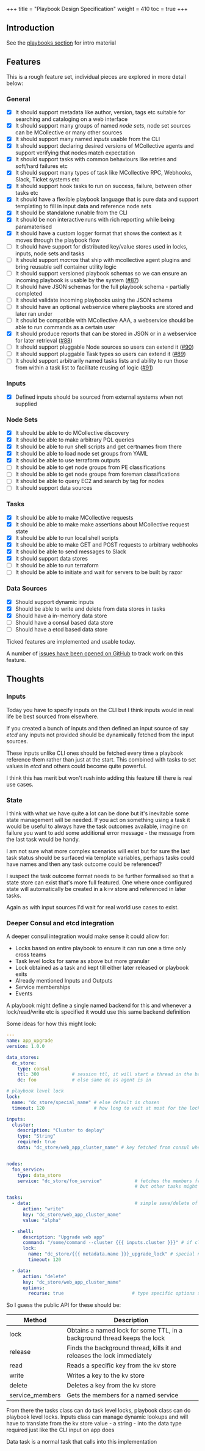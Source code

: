 +++
title = "Playbook Design Specification"
weight = 410
toc = true
+++

## Introduction

See the [playbooks section](/docs/playbooks/) for intro material

## Features

This is a rough feature set, individual pieces are explored in more detail below:

### General

   - [x] It should support metadata like author, version, tags etc suitable for searching and cataloging on a web interface
   - [x] It should support many groups of named *node sets*, node set sources can be MCollective or many other sources
   - [x] It should support many named *inputs* usable from the CLI
   - [x] It should support declaring desired versions of MCollective agents and support verifying that nodes match expectation
   - [x] It should support tasks with common behaviours like retries and soft/hard failures etc
   - [x] It should support many types of task like MCollective RPC, Webhooks, Slack, Ticket systems etc
   - [x] It should support hook tasks to run on success, failure, between other tasks etc
   - [x] It should have a flexible playbook language that is pure data and support templating to fill in input data and reference node sets
   - [x] It should be standalone runable from the CLI
   - [x] It should be non interactive runs with rich reporting while being paramaterised
   - [x] It should have a custom logger format that shows the context as it moves through the playbook flow
   - [ ] It should have support for distributed key/value stores used in locks, inputs, node sets and tasks
   - [ ] It should support *macros* that ship with mcollective agent plugins and bring reusable self container utility logic
   - [ ] It should support versioned playbook schemas so we can ensure an incoming playbook is usable by the system ([#87](https://github.com/ripienaar/mcollective-choria/issues/87))
   - [ ] It should have JSON schemas for the full playbook schema - partially completed
   - [ ] It should validate incoming playbooks using the JSON schema
   - [ ] It should have an optional webservice where playbooks are stored and later ran under
   - [ ] It should be compatible with MCollective AAA, a webservice should be able to run commands as a certain user
   - [x] It should produce reports that can be stored in JSON or in a webservice for later retrieval ([#88](https://github.com/ripienaar/mcollective-choria/issues/88))
   - [ ] It should support pluggable Node sources so users can extend it ([#90](https://github.com/ripienaar/mcollective-choria/issues/90))
   - [ ] It should support pluggable Task types so users can extend it ([#89](https://github.com/ripienaar/mcollective-choria/issues/89))
   - [ ] It should support arbitrarily named tasks lists and ability to run those from within a task list to facilitate reusing of logic ([#91](https://github.com/ripienaar/mcollective-choria/issues/91))

### Inputs

   - [x] Defined inputs should be sourced from external systems when not supplied

### Node Sets

   - [x] It should be able to do MCollective discovery
   - [x] It should be able to make arbitrary PQL queries
   - [x] It should be able to run shell scripts and get certnames from there
   - [x] It should be able to load node set groups from YAML
   - [x] It should be able to use terraform outputs
   - [ ] It should be able to get node groups from PE classifications
   - [ ] It should be able to get node groups from foreman classifications
   - [ ] It should be able to query EC2 and search by tag for nodes
   - [ ] It should support data sources

### Tasks

   - [x] It should be able to make MCollective requests
   - [x] It should be able to make make assertions about MCollective request state
   - [x] It should be able to run local shell scripts
   - [x] It should be able to make GET and POST requests to arbitrary webhooks
   - [x] It should be able to send messages to Slack
   - [x] It should support data stores
   - [ ] It should be able to run terraform
   - [ ] It should be able to initiate and wait for servers to be built by razor

### Data Sources

   - [x] Should support dynamic inputs
   - [x] Should be able to write and delete from data stores in tasks
   - [x] Should have a in-memory data store
   - [ ] Should have a consul based data store
   - [ ] Should have a etcd based data store

Ticked features are implemented and usable today.

A number of [issues have been opened on GitHub](https://github.com/ripienaar/mcollective-choria/issues?q=is%3Aissue+is%3Aopen+label%3Aplaybooks) to track work on this feature.

## Thoughts

### Inputs

Today you have to specify inputs on the CLI but I think inputs would in real life be best sourced from elsewhere.

If you created a bunch of inputs and then defined an input source of say *etcd* any inputs not provided should be dynamically fetched from the input sources.

These inputs unlike CLI ones should be fetched every time a playbook reference them rather than just at the start.  This combined with tasks to set values in *etcd* and others could become quite powerful.

I think this has merit but won't rush into adding this feature till there is real use cases.

### State

I think with what we have quite a lot can be done but it's inevitable some state management will be needed.  If you act on something using a task it would be useful to always have the task outcomes available, imagine on failure you want to add some additional error message - the message from the last task would be handy.

I am not sure what more complex scenarios will exist but for sure the last task status should be surfaced via template variables, perhaps tasks could have names and then any task outcome could be referenced?

I suspect the task outcome format needs to be further formalised so that a state store can exist that's more full featured. One where once configured state will automatically be created in a k=v store and referenced in later tasks.

Again as with input sources I'd wait for real world use cases to exist.

### Deeper Consul and etcd integration

A deeper consul integration would make sense it could allow for:

  * Locks based on entire playbook to ensure it can run one a time only cross teams
  * Task level locks for same as above but more granular
  * Lock obtained as a task and kept till either later released or playbook exits
  * Already mentioned Inputs and Outputs
  * Service memberships
  * Events

A playbook might define a single named backend for this and whenever a lock/read/write etc is specified it would use this same backend definition

Some ideas for how this might look:

```yaml
---
name: app_upgrade
version: 1.0.0

data_stores:
  dc_store:
    type: consul
    ttl: 300            # session ttl, it will start a thread in the background keeping the session alive
    dc: foo             # else same dc as agent is in

# playbook level lock
lock:
  name: "dc_store/special_name" # else default is chosen
  timeout: 120                  # how long to wait at most for the lock to be gained

inputs:
  cluster:
    description: "Cluster to deploy"
    type: "String"
    required: true
    data: "dc_store/web_app_cluster_name" # key fetched from consul when not specifically given


nodes:
  foo_service:
    type: data_store
    service: "dc_store/foo_service"            # fetches the members from a service, not really usable in mco
                                               # but other tasks might enjoy them

tasks:
  - data:                                      # simple save/delete of any key nothing special
      action: "write"
      key: "dc_store/web_app_cluster_name"
      value: "alpha"

  - shell:
      description: "Upgrade web app"
      command: "/some/command --cluster {{{ inputs.cluster }}}" # if cluster is not specifically given, fetches dc_store/web_app_cluster_name
      lock:
        name: "dc_store/{{{ metadata.name }}}_upgrade_lock" # special name else default is chosen
        timeout: 120

  - data:
      action: "delete"
      key: "dc_store/web_app_cluster_name"
      options:
        recurse: true                         # type specific options should be possible like this consul specific one
```

So I guess the public API for these should be:

|Method|Description|
|------|-----------|
|lock  |Obtains a named lock for some TTL, in a background thread keeps the lock|
|release|Finds the background thread, kills it and releases the lock immediately|
|read|Reads a specific key from the kv store|
|write|Writes a key to the kv store|
|delete|Deletes a key from the kv store|
|service_members|Gets the members for a named service|

From there the tasks class can do task level locks, playbook class can do playbook level locks.  Inputs class can
manage dynamic lookups and will have to translate from the kv store value - a string - into the data type required
just like the CLI input on app does

Data task is a normal task that calls into this implementation
